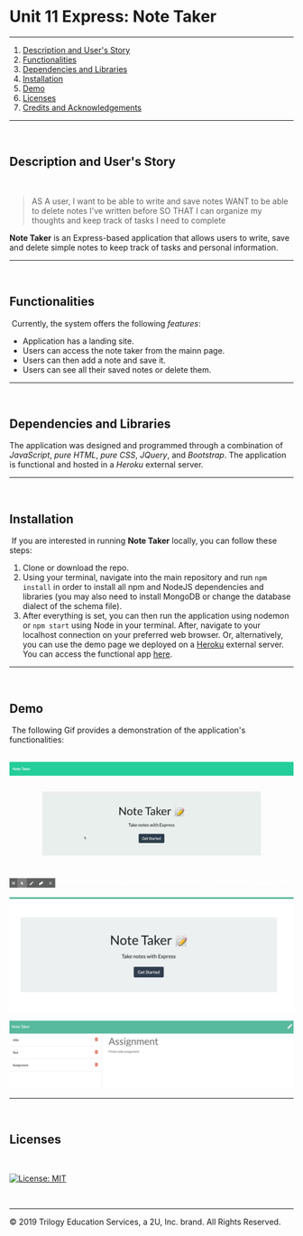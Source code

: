 # Unit 11 Express: Note Taker

---

1. [Description and User's Story](#description-and-user's-story)
2. [Functionalities](#functionalities)
3. [Dependencies and Libraries](#list-of-dependencies-and-libraries) 
4. [Installation](#installation)
5. [Demo](#demo)
6. [Licenses](#licenses)
7. [Credits and Acknowledgements](#credits-and-acknowledgements)


---
​
## Description and User's Story 
​
> AS A user, I want to be able to write and save notes
> WANT to be able to delete notes I've written before
> SO THAT I can organize my thoughts and keep track of tasks I need to complete


**Note Taker** is an Express-based application that allows users to write, save and delete simple notes to keep track of tasks and personal information. 

---
​
## Functionalities
​
Currently, the system offers the following *features*:
​
* Application has a landing site.
* Users can access the note taker from the mainn page. 
* Users can then add a note and save it. 
* Users can see all their saved notes or delete them.​
---
​
## Dependencies and Libraries

The application was designed and programmed through a combination of *JavaScript*, *pure HTML*, *pure CSS*, *JQuery*, and *Bootstrap*. The application is functional and hosted in a *Heroku* external server. 

---
​
## Installation
​
If you are interested in running **Note Taker** locally, you can follow these steps:
​
1. Clone or download the repo.
​
2. Using your terminal, navigate into the main repository and run `npm install` in order to install all npm and NodeJS dependencies and libraries (you may also need to install MongoDB or change the database dialect of the schema file).
​​
4. After everything is set, you can then run the application using nodemon or `npm start` using Node in your terminal. After, navigate to your localhost connection on your preferred web browser. 
​
Or, alternatively, you can use the demo page we deployed on a [Heroku](https://www.heroku.com/platform) external server. You can access the functional app [here](https://fathomless-falls-14472.herokuapp.com/). 
​
---
​
​
## Demo
​
The following Gif provides a demonstration of the application's functionalities:

​
![Demo](./demo/note-taker-demo.gif)

![Screenshot 1](./demo/demo-note-home.png)

![Screenshot 2](./demo/demo-note-pic.png)




---
​
## Licenses
​

[![License: MIT](https://img.shields.io/badge/License-MIT-yellow.svg)](https://opensource.org/licenses/MIT)

​
- - -
© 2019 Trilogy Education Services, a 2U, Inc. brand. All Rights Reserved.
